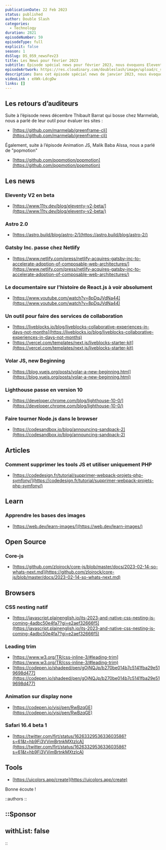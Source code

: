 ```yaml
---
publicationDate: 22 Feb 2023
status: published
author: Double Slash
categories:
  - Technology
duration: 2821
episodeNumber: 59
episodeType: full
explicit: false
season: 1
dsSlug: DS_059_newsFev23
title: Les News pour février 2023
subtitle: Épisode spécial news pour février 2023, nous évoquons Eleventy, Astro, Gatby chez Netlify, le documentaire React, ...
episodeArtwork: https://res.cloudinary.com/doubleslash/image/upload/c_scale,w_300/v1677015062/episode/ART_59_news_fev_zzflor.png
description: Dans cet épisode spécial news de janvier 2023, nous évoquons Eleventy V2 beta, Astro 2.0, Gatsby JS qui passe chez Netlify, le documentaire React à voir et de l'open-source évidemment.
videoLink : eXWk-LdcgDw
links: []
---
```


## Les retours d’auditeurs

Suite à l’épisode news décembre Thibault Barrat qui bosse chez Marmelab, nous a parlé de leur outil pour évaluer les sites :
- [https://github.com/marmelab/greenframe-cli](https://github.com/marmelab/greenframe-cli)

Également, suite à l’épisode Animation JS, Malik Baba Aïssa, nous a parlé de "popmotion"
- [https://github.com/popmotion/popmotion](https://github.com/popmotion/popmotion)

## Les news

### Eleventy V2 en beta
- [https://www.11ty.dev/blog/eleventy-v2-beta/](https://www.11ty.dev/blog/eleventy-v2-beta/)

### Astro 2.0
- [https://astro.build/blog/astro-2/](https://astro.build/blog/astro-2/)

### Gatsby Inc. passe chez Netlify
- [https://www.netlify.com/press/netlify-acquires-gatsby-inc-to-accelerate-adoption-of-composable-web-architectures/](https://www.netlify.com/press/netlify-acquires-gatsby-inc-to-accelerate-adoption-of-composable-web-architectures/)

### Le documentaire sur l'histoire de React.js à voir absolument
- [https://www.youtube.com/watch?v=8pDqJVdNa44](https://www.youtube.com/watch?v=8pDqJVdNa44)

### Un outil pour faire des services de collaboration
- [https://liveblocks.io/blog/liveblocks-collaborative-experiences-in-days-not-months](https://liveblocks.io/blog/liveblocks-collaborative-experiences-in-days-not-months)
- [https://vercel.com/templates/next.js/liveblocks-starter-kit](https://vercel.com/templates/next.js/liveblocks-starter-kit)

### Volar JS,  new Beginning
- [https://blog.vuejs.org/posts/volar-a-new-beginning.html](https://blog.vuejs.org/posts/volar-a-new-beginning.html)

### Lighthouse passe en version 10
- [https://developer.chrome.com/blog/lighthouse-10-0/](https://developer.chrome.com/blog/lighthouse-10-0/)

### Faire tourner Node.js dans le browser
- [https://codesandbox.io/blog/announcing-sandpack-2](https://codesandbox.io/blog/announcing-sandpack-2)

## Articles

### Comment supprimer les tools JS et utiliser uniquement PHP
- [https://codedesign.fr/tutorial/supprimer-webpack-projets-php-symfony/](https://codedesign.fr/tutorial/supprimer-webpack-projets-php-symfony/)

## Learn

### Apprendre les bases des images
- [https://web.dev/learn-images/](https://web.dev/learn-images/)

## Open Source

### Core-js
- [https://github.com/zloirock/core-js/blob/master/docs/2023-02-14-so-whats-next.md](https://github.com/zloirock/core-js/blob/master/docs/2023-02-14-so-whats-next.md)

## Browsers

### CSS nesting natif
- [https://javascript.plainenglish.io/its-2023-and-native-css-nesting-is-coming-4adbc50e4fa7?gi=e2aef32666f5](https://javascript.plainenglish.io/its-2023-and-native-css-nesting-is-coming-4adbc50e4fa7?gi=e2aef32666f5)

### Leading trim
- [https://www.w3.org/TR/css-inline-3/#leading-trim](https://www.w3.org/TR/css-inline-3/#leading-trim)
- [https://codepen.io/shadeed/pen/gOjNQJp/b270be014b7c5141fba29e519698d477](https://codepen.io/shadeed/pen/gOjNQJp/b270be014b7c5141fba29e519698d477)

### Animation sur display none
- [https://codepen.io/yisi/pen/RwBzqGE](https://codepen.io/yisi/pen/RwBzqGE)

### Safari 16.4 beta 1
- [https://twitter.com/firt/status/1626332953633603586?s=61&t=hb9Fi3VVimBrtnkMXtzIcA](https://twitter.com/firt/status/1626332953633603586?s=61&t=hb9Fi3VVimBrtnkMXtzIcA)

## Tools
- [https://uicolors.app/create](https://uicolors.app/create)


Bonne écoute !

::authors
::

::Sponsor
---
withList: false
---
::
